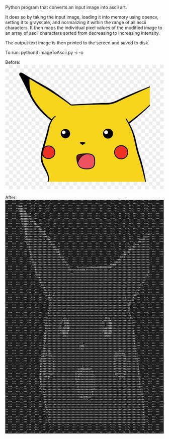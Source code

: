 Python program that converts an input image into ascii art.

It does so by taking the input image, loading it into memory using opencv, setting it to grayscale, and normalizing it within the range of all ascii characters. It then maps the individual pixel values of the modified image to an array of ascii characters sorted from decreasing to increasing intensity.

The output text image is then printed to the screen and saved to disk.
 
To run:
python3 imageToAscii.py -i <path-to-input-image> -o <save-path-for-text-file>

Before:
![](pikachu.png)

After:
![](pikachuInAscii.png)
